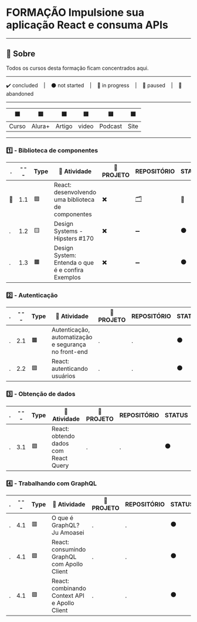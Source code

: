 # FORMAÇÃO Impulsione sua aplicação React e consuma APIs

---

## 📌 Sobre
  Todos os cursos desta formação ficam concentrados aqui.

---

<p>
  ✔️ concluded &nbsp;&nbsp;&nbsp;|&nbsp;&nbsp;&nbsp;
  ⚫ not started &nbsp;&nbsp;&nbsp;|&nbsp;&nbsp;&nbsp;
  🔵 in progress &nbsp;&nbsp;&nbsp;|&nbsp;&nbsp;&nbsp;
  🔶 paused &nbsp;&nbsp;&nbsp;|&nbsp;&nbsp;&nbsp;
  🔴 abandoned 
</p>

---
| 🟪 | 🟦 | 🟫 | 🟥 | 🟨 | 🟩 |
| --- | --- | --- | --- | --- | --- |
| Curso | Alura+ | Artigo | video | Podcast | Site |

---

### 1️⃣ - Biblioteca de componentes
| . | --- | Type | 📘 Atividade | 🔗 PROJETO | REPOSITÓRIO | STATUS |
| --- | --- | --- | --- | --- | --- | --- |
| 🚩 | 1.1 | 🟪 | React: desenvolvendo uma biblioteca de componentes | ✖️ | [🗂️](./Desenvolvendo_Biblioteca_Componentes/) | 🔵 |
| . | 1.2 | 🟨 | Design Systems - Hipsters #170 | ✖️ | ➖ | ⚫ |
| . | 1.3 | 🟫 | Design System: Entenda o que é e confira Exemplos | ✖️ | ➖ | ⚫ |



### 2️⃣ - Autenticação

| . | --- | Type | 📘 Atividade | 🔗 PROJETO | REPOSITÓRIO | STATUS |
| --- | --- | --- | --- | --- | --- | --- |
| . | 2.1 | 🟫 | Autenticação, automatização e segurança no front-end | . | . | ⚫ |
| . | 2.2 | 🟪 | React: autenticando usuários | . | . | ⚫ |


### 3️⃣ - Obtenção de dados

| . | --- | Type | 📘 Atividade | 🔗 PROJETO | REPOSITÓRIO | STATUS |
| --- | --- | --- | --- | --- | --- | --- |
| . | 3.1 | 🟪 | React: obtendo dados com React Query | . | . | ⚫ |


### 4️⃣ - Trabalhando com GraphQL

| . | --- | Type | 📘 Atividade | 🔗 PROJETO | REPOSITÓRIO | STATUS |
| --- | --- | --- | --- | --- | --- | --- |
| . | 4.1 | 🟥 | O que é GraphQL? Ju Amoasei | . | . | ⚫ |
| . | 4.1 | 🟪 | React: consumindo GraphQL com Apollo Client | . | . | ⚫ |
| . | 4.1 | 🟪 | React: combinando Context API e Apollo Client | . | . | ⚫ |

